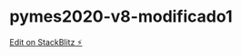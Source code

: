 # pymes2020-v8-modificado1

[Edit on StackBlitz ⚡️](https://stackblitz.com/edit/pymes2020-v8-modificado1)